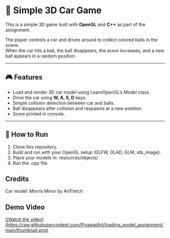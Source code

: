 # 🚗 Simple 3D Car Game

This is a simple 3D game built with **OpenGL** and **C++** as part of the assignment.

The player controls a car and drives around to collect colored balls in the scene.  
When the car hits a ball, the ball disappears, the score increases, and a new ball appears in a random position.

---

## 🎮 Features
- Load and render 3D car model using LearnOpenGL’s Model class.  
- Drive the car using **W, A, S, D** keys.  
- Simple collision detection between car and balls.  
- Ball disappears after collision and respawns at a new position.  
- Score printed in console.

---

## 🧩 How to Run
1. Clone this repository.
2. Build and run with your OpenGL setup (GLFW, GLAD, GLM, stb_image).  
3. Place your models in: resources/objects/
4. Run the .cpp file:

## Credits
Car model: Morris Minor by ArtFletch

## Demo Video
[![Watch the video]
(https://raw.githubusercontent.com/PiyawatArt/loading_model_assignment/main/thumbnail.png)](https://raw.githubusercontent.com/PiyawatArt/loading_model_assignment/main/demo_video.mp4)



